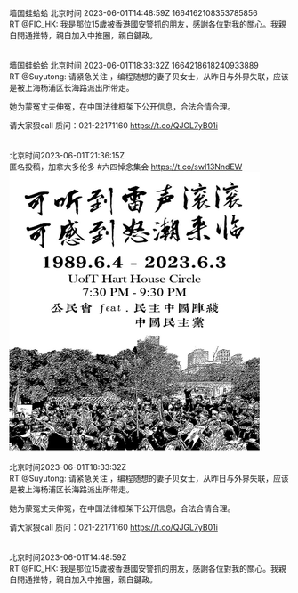 墙国蛙蛤蛤 北京时间 2023-06-01T14:48:59Z 1664162108353785856<br>RT @FIC_HK: 我是那位15歲被香港國安警抓的朋友，感謝各位對我的關心。我親自開通推特，親自加入中推圈，親自鍵政。<br><br><br>墙国蛙蛤蛤 北京时间 2023-06-01T18:33:32Z 1664218618240933889<br>RT @Suyutong: 请紧急关注 ，编程随想的妻子贝女士，从昨日与外界失联，应该是被上海杨浦区长海路派出所带走。

她为蒙冤丈夫伸冤，在中国法律框架下公开信息，合法合情合理。

请大家狠call 质问：021-22171160 https://t.co/QJGL7yB01i<br><br><br>北京时间2023-06-01T21:36:15Z<br>匿名投稿，加拿大多伦多 #六四悼念集会 https://t.co/swI13NndEW<br><img src='/temp/image/2023/t-Month-6/1664264599380856833_0.jpg' width='450' height='500'><br><br>北京时间2023-06-01T18:33:32Z<br>RT @Suyutong: 请紧急关注 ，编程随想的妻子贝女士，从昨日与外界失联，应该是被上海杨浦区长海路派出所带走。

她为蒙冤丈夫伸冤，在中国法律框架下公开信息，合法合情合理。

请大家狠call 质问：021-22171160 https://t.co/QJGL7yB01i<br><br><br>北京时间2023-06-01T14:48:59Z<br>RT @FIC_HK: 我是那位15歲被香港國安警抓的朋友，感謝各位對我的關心。我親自開通推特，親自加入中推圈，親自鍵政。<br><br><br>